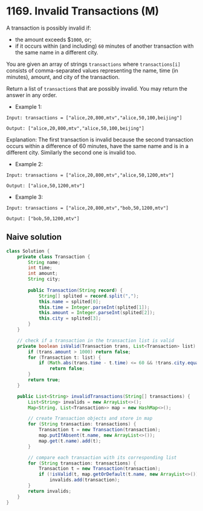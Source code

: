 # 1169. Invalid Transactions (M)
A transaction is possibly invalid if:

- the amount exceeds $``1000``, or;
- if it occurs within (and including) ``60`` minutes of another transaction with the same name in a different city.

You are given an array of strings ``transactions`` where ``transactions[i]`` consists of comma-separated values representing the name, time (in minutes), amount, and city of the transaction.

Return a list of ``transaction``s that are possibly invalid. You may return the answer in any order.

- Example 1:

```
Input: transactions = ["alice,20,800,mtv","alice,50,100,beijing"]

Output: ["alice,20,800,mtv","alice,50,100,beijing"]
```
Explanation: The first transaction is invalid because the second transaction occurs within a difference of 60 minutes, have the same name and is in a different city. Similarly the second one is invalid too.

- Example 2:

```
Input: transactions = ["alice,20,800,mtv","alice,50,1200,mtv"]

Output: ["alice,50,1200,mtv"]
```

- Example 3:

```
Input: transactions = ["alice,20,800,mtv","bob,50,1200,mtv"]

Output: ["bob,50,1200,mtv"]
```

## Naive solution
```java
class Solution {
    private class Transaction {
        String name;
        int time;
        int amount;
        String city;
        
        public Transaction(String record) {
            String[] splited = record.split(",");
            this.name = splited[0];
            this.time = Integer.parseInt(splited[1]);
            this.amount = Integer.parseInt(splited[2]);
            this.city = splited[3];
        }
    }

    // check if a transaction in the transaction list is valid
    private boolean isValid(Transaction trans, List<Transaction> list) {
        if (trans.amount > 1000) return false;
        for (Transaction t: list) {
            if (Math.abs(trans.time - t.time) <= 60 && !trans.city.equals(t.city))
                return false;
        }
        return true;
    }

    public List<String> invalidTransactions(String[] transactions) {
        List<String> invalids = new ArrayList<>();
        Map<String, List<Transaction>> map = new HashMap<>();

        // create Transaction objects and store in map
        for (String transaction: transactions) {
            Transaction t = new Transaction(transaction);
            map.putIfAbsent(t.name, new ArrayList<>());
            map.get(t.name).add(t);
        }

        // compare each transaction with its corresponding list
        for (String transaction: transactions) {
            Transaction t = new Transaction(transaction);
            if (!isValid(t, map.getOrDefault(t.name, new ArrayList<>())))
                invalids.add(transaction);
        }
        return invalids;
    }
}
```